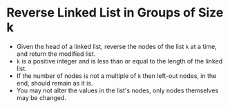 # Reverse Linked List in Groups of Size k

- Given the head of a linked list, reverse the nodes of the list `k` at a time, and return the modified list.
- `k` is a positive integer and is less than or equal to the length of the linked list. 
- If the number of nodes is not a multiple of `k` then left-out nodes, in the end, should remain as it is.
- You may not alter the values in the list's nodes, only nodes themselves may be changed.